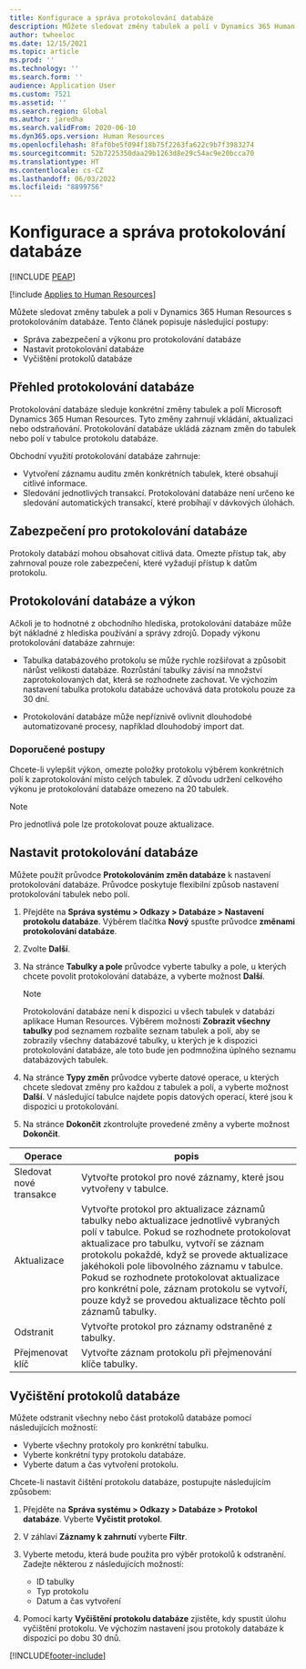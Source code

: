 ```yaml
---
title: Konfigurace a správa protokolování databáze
description: Můžete sledovat změny tabulek a polí v Dynamics 365 Human Resources s protokolováním databáze.
author: twheeloc
ms.date: 12/15/2021
ms.topic: article
ms.prod: ''
ms.technology: ''
ms.search.form: ''
audience: Application User
ms.custom: 7521
ms.assetid: ''
ms.search.region: Global
ms.author: jaredha
ms.search.validFrom: 2020-06-10
ms.dyn365.ops.version: Human Resources
ms.openlocfilehash: 8faf0be5f094f18b75f2263fa622c9b7f3983274
ms.sourcegitcommit: 52b7225350daa29b1263d8e29c54ac9e20bcca70
ms.translationtype: HT
ms.contentlocale: cs-CZ
ms.lasthandoff: 06/03/2022
ms.locfileid: "8899756"
---
```

# <a name="configure-and-manage-database-logging"></a>Konfigurace a správa protokolování databáze


[!INCLUDE [PEAP](../includes/peap-2.md)]

[!include [Applies to Human Resources](../includes/applies-to-hr.md)]

Můžete sledovat změny tabulek a polí v Dynamics 365 Human Resources s protokolováním databáze. Tento článek popisuje následující postupy:

- Správa zabezpečení a výkonu pro protokolování databáze
- Nastavit protokolování databáze
- Vyčištění protokolů databáze

## <a name="overview-of-database-logging"></a>Přehled protokolování databáze

Protokolování databáze sleduje konkrétní změny tabulek a polí Microsoft Dynamics 365 Human Resources. Tyto změny zahrnují vkládání, aktualizaci nebo odstraňování. Protokolování databáze ukládá záznam změn do tabulek nebo polí v tabulce protokolu databáze.

Obchodní využití protokolování databáze zahrnuje:

- Vytvoření záznamu auditu změn konkrétních tabulek, které obsahují citlivé informace.
- Sledování jednotlivých transakcí. Protokolování databáze není určeno ke sledování automatických transakcí, které probíhají v dávkových úlohách.

## <a name="security-for-database-logging"></a>Zabezpečení pro protokolování databáze

Protokoly databází mohou obsahovat citlivá data. Omezte přístup tak, aby zahrnoval pouze role zabezpečení, které vyžadují přístup k datům protokolu.

## <a name="database-logging-and-performance"></a>Protokolování databáze a výkon

Ačkoli je to hodnotné z obchodního hlediska, protokolování databáze může být nákladné z hlediska používání a správy zdrojů. Dopady výkonu protokolování databáze zahrnuje:

- Tabulka databázového protokolu se může rychle rozšiřovat a způsobit nárůst velikosti databáze. Rozrůstání tabulky závisí na množství zaprotokolovaných dat, která se rozhodnete zachovat. Ve výchozím nastavení tabulka protokolu databáze uchovává data protokolu pouze za 30 dní. 

- Protokolování databáze může nepříznivě ovlivnit dlouhodobé automatizované procesy, například dlouhodobý import dat.

### <a name="best-practices"></a>Doporučené postupy

Chcete-li vylepšit výkon, omezte položky protokolu výběrem konkrétních polí k zaprotokolování místo celých tabulek. Z důvodu udržení celkového výkonu je protokolování databáze omezeno na 20 tabulek.

> [!NOTE]
> Pro jednotlivá pole lze protokolovat pouze aktualizace.

## <a name="set-up-database-logging"></a>Nastavit protokolování databáze

Můžete použít průvodce **Protokolováním změn databáze** k nastavení protokolování databáze. Průvodce poskytuje flexibilní způsob nastavení protokolování tabulek nebo polí.

1. Přejděte na **Správa systému > Odkazy > Databáze > Nastavení protokolu databáze**. Výběrem tlačítka **Nový** spusťte průvodce **změnami protokolování databáze**.
2. Zvolte **Další**. 
3. Na stránce **Tabulky a pole** průvodce vyberte tabulky a pole, u kterých chcete povolit protokolování databáze, a vyberte možnost **Další**.

   > [!Note]
   > Protokolování databáze není k dispozici u všech tabulek v databázi aplikace Human Resources. Výběrem možnosti **Zobrazit všechny tabulky** pod seznamem rozbalíte seznam tabulek a polí, aby se zobrazily všechny databázové tabulky, u kterých je k dispozici protokolování databáze, ale toto bude jen podmnožina úplného seznamu databázových tabulek.

4. Na stránce **Typy změn** průvodce vyberte datové operace, u kterých chcete sledovat změny pro každou z tabulek a polí, a vyberte možnost **Další**. V následující tabulce najdete popis datových operací, které jsou k dispozici u protokolování.
5. Na stránce **Dokončit** zkontrolujte provedené změny a vyberte možnost **Dokončit**.

| Operace | popis |
| -- | -- |
| Sledovat nové transakce | Vytvořte protokol pro nové záznamy, které jsou vytvořeny v tabulce. |
| Aktualizace | Vytvořte protokol pro aktualizace záznamů tabulky nebo aktualizace jednotlivě vybraných polí v tabulce. Pokud se rozhodnete protokolovat aktualizace pro tabulku, vytvoří se záznam protokolu pokaždé, když se provede aktualizace jakéhokoli pole libovolného záznamu v tabulce. Pokud se rozhodnete protokolovat aktualizace pro konkrétní pole, záznam protokolu se vytvoří, pouze když se provedou aktualizace těchto polí záznamů tabulky. |
| Odstranit | Vytvořte protokol pro záznamy odstraněné z tabulky. |
| Přejmenovat klíč | Vytvořte záznam protokolu při přejmenování klíče tabulky. |


## <a name="clean-up-database-logs"></a>Vyčištění protokolů databáze

Můžete odstranit všechny nebo část protokolů databáze pomocí následujících možností:

- Vyberte všechny protokoly pro konkrétní tabulku.
- Vyberte konkrétní typy protokolu databáze.
- Vyberte datum a čas vytvoření protokolu.

Chcete-li nastavit čištění protokolu databáze, postupujte následujícím způsobem: 

1. Přejděte na **Správa systému > Odkazy > Databáze > Protokol databáze**. Vyberte **Vyčistit protokol**.
2. V záhlaví **Záznamy k zahrnutí** vyberte **Filtr**.
3. Vyberte metodu, která bude použita pro výběr protokolů k odstranění. Zadejte některou z následujících možností:

   - ID tabulky
   - Typ protokolu
   - Datum a čas vytvoření

4. Pomocí karty **Vyčištění protokolu databáze** zjistěte, kdy spustit úlohu vyčištění protokolu. Ve výchozím nastavení jsou protokoly databáze k dispozici po dobu 30 dnů.


[!INCLUDE[footer-include](../includes/footer-banner.md)]
